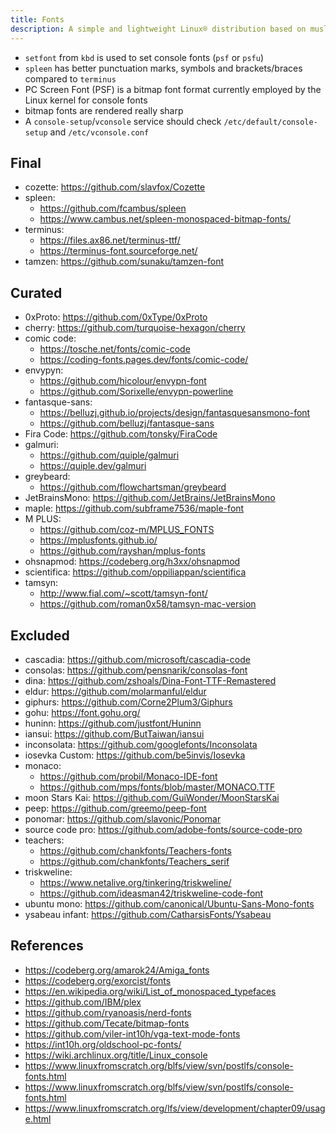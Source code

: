 ```yaml
---
title: Fonts
description: A simple and lightweight Linux® distribution based on musl libc and toybox
---
```


- `setfont` from `kbd` is used to set console fonts (`psf` or `psfu`)
- `spleen` has better punctuation marks, symbols and brackets/braces compared to `terminus`
- PC Screen Font (PSF) is a bitmap font format currently employed by the Linux kernel for console fonts
- bitmap fonts are rendered really sharp
- A `console-setup`/`vconsole` service should check `/etc/default/console-setup` and `/etc/vconsole.conf`

## Final
- cozette: https://github.com/slavfox/Cozette
- spleen:
  - https://github.com/fcambus/spleen
  - https://www.cambus.net/spleen-monospaced-bitmap-fonts/
- terminus:
  - https://files.ax86.net/terminus-ttf/
  - https://terminus-font.sourceforge.net/
- tamzen: https://github.com/sunaku/tamzen-font

## Curated
- 0xProto: https://github.com/0xType/0xProto
- cherry: https://github.com/turquoise-hexagon/cherry
- comic code:
  - https://tosche.net/fonts/comic-code
  - https://coding-fonts.pages.dev/fonts/comic-code/
- envypyn:
  - https://github.com/hicolour/envypn-font
  - https://github.com/Sorixelle/envypn-powerline
- fantasque-sans:
  - https://belluzj.github.io/projects/design/fantasquesansmono-font
  - https://github.com/belluzj/fantasque-sans
- Fira Code: https://github.com/tonsky/FiraCode
- galmuri:
  - https://github.com/quiple/galmuri
  - https://quiple.dev/galmuri
- greybeard:
  - https://github.com/flowchartsman/greybeard
- JetBrainsMono: https://github.com/JetBrains/JetBrainsMono
- maple: https://github.com/subframe7536/maple-font
- M PLUS:
  - https://github.com/coz-m/MPLUS_FONTS
  - https://mplusfonts.github.io/
  - https://github.com/rayshan/mplus-fonts
- ohsnapmod: https://codeberg.org/h3xx/ohsnapmod
- scientifica: https://github.com/oppiliappan/scientifica
- tamsyn:
  - http://www.fial.com/~scott/tamsyn-font/
  - https://github.com/roman0x58/tamsyn-mac-version

## Excluded
- cascadia: https://github.com/microsoft/cascadia-code
- consolas: https://github.com/pensnarik/consolas-font
- dina: https://github.com/zshoals/Dina-Font-TTF-Remastered
- eldur: https://github.com/molarmanful/eldur
- giphurs: https://github.com/Corne2Plum3/Giphurs
- gohu: https://font.gohu.org/
- huninn: https://github.com/justfont/Huninn
- iansui: https://github.com/ButTaiwan/iansui
- inconsolata: https://github.com/googlefonts/Inconsolata
- iosevka Custom: https://github.com/be5invis/Iosevka
- monaco:
  - https://github.com/probil/Monaco-IDE-font
  - https://github.com/mps/fonts/blob/master/MONACO.TTF
- moon Stars Kai: https://github.com/GuiWonder/MoonStarsKai
- peep: https://github.com/greemo/peep-font
- ponomar: https://github.com/slavonic/Ponomar
- source code pro: https://github.com/adobe-fonts/source-code-pro
- teachers:
  - https://github.com/chankfonts/Teachers-fonts
  - https://github.com/chankfonts/Teachers_serif
- triskweline:
  - https://www.netalive.org/tinkering/triskweline/
  - https://github.com/ideasman42/triskweline-code-font
- ubuntu mono: https://github.com/canonical/Ubuntu-Sans-Mono-fonts
- ysabeau infant: https://github.com/CatharsisFonts/Ysabeau

## References
- https://codeberg.org/amarok24/Amiga_fonts
- https://codeberg.org/exorcist/fonts
- https://en.wikipedia.org/wiki/List_of_monospaced_typefaces
- https://github.com/IBM/plex
- https://github.com/ryanoasis/nerd-fonts
- https://github.com/Tecate/bitmap-fonts
- https://github.com/viler-int10h/vga-text-mode-fonts
- https://int10h.org/oldschool-pc-fonts/
- https://wiki.archlinux.org/title/Linux_console
- https://www.linuxfromscratch.org/blfs/view/svn/postlfs/console-fonts.html
- https://www.linuxfromscratch.org/blfs/view/svn/postlfs/console-fonts.html
- https://www.linuxfromscratch.org/lfs/view/development/chapter09/usage.html
